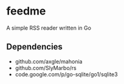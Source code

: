# feedme
A simple RSS reader written in Go

## Dependencies

- github.com/axgle/mahonia
- github.com/SlyMarbo/rs
- code.google.com/p/go-sqlite/go1/sqlite3